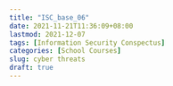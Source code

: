 ```yaml
---
title: "ISC_base_06"
date: 2021-11-21T11:36:09+08:00
lastmod: 2021-12-07
tags: [Information Security Conspectus]
categories: [School Courses]
slug: cyber threats
draft: true
---
```


